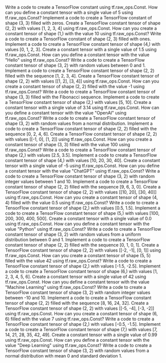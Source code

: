 Write a code to create a TensorFlow constant using tf.raw_ops.Const.
How can you define a constant tensor with a single value of 5 using tf.raw_ops.Const?
Implement a code to create a TensorFlow constant of shape (3, 3) filled with zeros.
Create a TensorFlow constant tensor of shape (2, 2) with values [1, 2, 3, 4] using tf.raw_ops.Const.
How can you create a constant tensor of shape (1,) with the value 10 using tf.raw_ops.Const?
Write a code to create a TensorFlow constant of shape (2, 3) filled with ones.
Implement a code to create a TensorFlow constant tensor of shape (4,) with values [0, 1, 2, 3].
Create a constant tensor with a single value of 1.5 using tf.raw_ops.Const.
How can you define a constant tensor with the value "Hello" using tf.raw_ops.Const?
Write a code to create a TensorFlow constant tensor of shape (3, 2) with random values between 0 and 1.
Implement a code to create a TensorFlow constant tensor of shape (2, 2) filled with the sequence [1, 2, 3, 4].
Create a TensorFlow constant tensor of shape (2, 2) with values [[1, 2], [3, 4]] using tf.raw_ops.Const.
How can you create a constant tensor of shape (2, 2) filled with the value -1 using tf.raw_ops.Const?
Write a code to create a TensorFlow constant tensor of shape (3, 3) filled with the Fibonacci sequence.
Implement a code to create a TensorFlow constant tensor of shape (2,) with values [5, 10].
Create a constant tensor with a single value of 3.14 using tf.raw_ops.Const.
How can you define a constant tensor with the value "OpenAI" using tf.raw_ops.Const?
Write a code to create a TensorFlow constant tensor of shape (3, 2) with random values from a normal distribution.
Implement a code to create a TensorFlow constant tensor of shape (2, 2) filled with the sequence [0, 2, 4, 6].
Create a TensorFlow constant tensor of shape (2, 2) with values [[-1, 0], [1, 2]] using tf.raw_ops.Const.
How can you create a constant tensor of shape (3, 3) filled with the value 100 using tf.raw_ops.Const?
Write a code to create a TensorFlow constant tensor of shape (2,) with values [2.5, 3.5].
Implement a code to create a TensorFlow constant tensor of shape (4,) with values [10, 20, 30, 40].
Create a constant tensor with a single value of -5 using tf.raw_ops.Const.
How can you define a constant tensor with the value "ChatGPT" using tf.raw_ops.Const?
Write a code to create a TensorFlow constant tensor of shape (3, 2) with random integer values between 1 and 10.
Implement a code to create a TensorFlow constant tensor of shape (2, 2) filled with the sequence [9, 6, 3, 0].
Create a TensorFlow constant tensor of shape (2, 2) with values [[10, 20], [30, 40]] using tf.raw_ops.Const.
How can you create a constant tensor of shape (4, 4) filled with the value 0.5 using tf.raw_ops.Const?
Write a code to create a TensorFlow constant tensor of shape (2,) with values [0.5, 1.5].
Implement a code to create a TensorFlow constant tensor of shape (5,) with values [100, 200, 300, 400, 500].
Create a constant tensor with a single value of 0.0 using tf.raw_ops.Const.
How can you define a constant tensor with the value "Python" using tf.raw_ops.Const?
Write a code to create a TensorFlow constant tensor of shape (3, 2) with random values from a uniform distribution between 0 and 1.
Implement a code to create a TensorFlow constant tensor of shape (2, 2) filled with the sequence [0, 1, 0, 1].
Create a TensorFlow constant tensor of shape (2, 2) with values [[-2, -1], [0, 1]] using tf.raw_ops.Const.
How can you create a constant tensor of shape (5, 5) filled with the value 42 using tf.raw_ops.Const?
Write a code to create a TensorFlow constant tensor of shape (2,) with values [-1.5, -2.5].
Implement a code to create a TensorFlow constant tensor of shape (6,) with values [1, 2, 3, 4, 5, 6].
Create a constant tensor with a single value of 42 using tf.raw_ops.Const.
How can you define a constant tensor with the value "Machine Learning" using tf.raw_ops.Const?
Write a code to create a TensorFlow constant tensor of shape (3, 2) with random integer values between -10 and 10.
Implement a code to create a TensorFlow constant tensor of shape (2, 2) filled with the sequence [8, 16, 24, 32].
Create a TensorFlow constant tensor of shape (2, 2) with values [[-5, -4], [-3, -2]] using tf.raw_ops.Const.
How can you create a constant tensor of shape (6, 6) filled with the value 7 using tf.raw_ops.Const?
Write a code to create a TensorFlow constant tensor of shape (2,) with values [-0.5, -1.5].
Implement a code to create a TensorFlow constant tensor of shape (7,) with values [7, 14, 21, 28, 35, 42, 49].
Create a constant tensor with a single value of 0.99 using tf.raw_ops.Const.
How can you define a constant tensor with the value "Deep Learning" using tf.raw_ops.Const?
Write a code to create a TensorFlow constant tensor of shape (3, 2) with random values from a normal distribution with mean 0 and standard deviation 1.